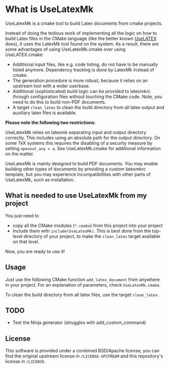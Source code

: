 # What is UseLatexMk

UseLatexMk is a cmake tool to build Latex documents from cmake projects.

Instead of doing the tedious work of implementing all the logic on how to
build Latex files in the CMake language (like the better known
[UseLATEX](https://github.com/kmorel/UseLATEX) does), it uses the LatexMk tool
found on the system. As a result, there are some advantages of using
UseLatexMk.cmake over using UseLATEX.cmake:

* Additional input files, like e.g. code listing, do not have to be
  manually listed anymore. Dependency tracking is done by LatexMk instead
  of cmake.
* The generation procedure is more robust, because
  it relies on an upstream tool with a wider userbase.
* Additional (sophisticated) build logic can be provided to latexmkrc
  through configuration files without touching the CMake code. Note,
  you need to do this to build non-PDF documents.
* A target `clean_latex` to clean the build directory from all latex output
  and auxiliary latex files is available.

**Please note the following two restrictions**:

UseLatexMk relies on latexmk separating input and output directory correctly.
This includes using an absolute path for the output directory. On some TeX
systems this requires the disabling of a security measure by setting `openout_any = a`.
See UseLatexMk.cmake for additional information on the matter.

UseLatexMk is mainly designed to build PDF documents. You may enable building
other types of documents by providing a custom latexmkrc template, but you may
experience incompatibilities with other parts of UseLatexMk, such as installation.

## What is needed to use UseLatexMk from my project

You just need to

* copy all the CMake modules (`*.cmake`) from this project into your project
* Include them with `include(UseLatexMk)`. This is best done from the top-level
  directory of your project, to make the `clean_latex` target available on that level.

Now, you are ready to use it!

## Usage

Just use the following CMake function `add_latex_document` from anywhere in your project.
For an explanation of parameters, check `UseLatexMk.cmake`.

To clean the build directory from all latex files, use the target `clean_latex`.

## TODO

* Test the Ninja generator (struggles with add_custom_command)

## License

This software is provided under a combined BSD/Apache license, you can find
the original upstream license in `/LICENSE-UPSTREAM` and this repository's
license in `/LICENSE`.
